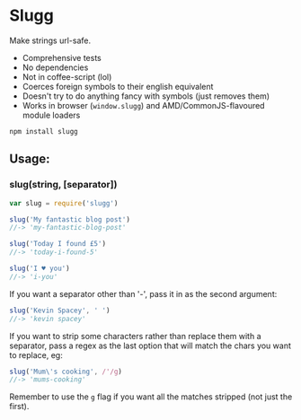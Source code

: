 # Slugg

Make strings url-safe.

- Comprehensive tests
- No dependencies
- Not in coffee-script (lol)
- Coerces foreign symbols to their english equivalent
- Doesn't try to do anything fancy with symbols (just removes them)
- Works in browser (`window.slugg`) and AMD/CommonJS-flavoured module loaders

```
npm install slugg
```

## Usage:

### slug(string, [separator])

```js
var slug = require('slugg')

slug('My fantastic blog post')
//-> 'my-fantastic-blog-post'

slug('Today I found £5')
//-> 'today-i-found-5'

slug('I ♥ you')
//-> 'i-you'
```

If you want a separator other than '-', pass it in as the second argument:

```js
slug('Kevin Spacey', ' ')
//-> 'kevin spacey'
```

If you want to strip some characters rather than replace them with a separator, pass
a regex as the last option that will match the chars you want to replace, eg:

```js
slug('Mum\'s cooking', /'/g)
//-> 'mums-cooking'
```
Remember to use the `g` flag if you want all the matches stripped (not just the first).